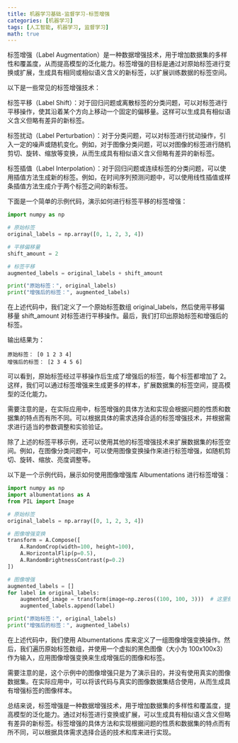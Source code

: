 ```yaml
---
title: 机器学习基础-监督学习-标签增强
categories: [机器学习]
tags: [人工智能, 机器学习, 监督学习]
math: true
---
```


标签增强（Label Augmentation）是一种数据增强技术，用于增加数据集的多样性和覆盖度，从而提高模型的泛化能力。标签增强的目标是通过对原始标签进行变换或扩展，生成具有相同或相似语义含义的新标签，以扩展训练数据的标签空间。

以下是一些常见的标签增强技术：

标签平移（Label Shift）：对于回归问题或离散标签的分类问题，可以对标签进行平移操作，使其沿着某个方向上移动一个固定的偏移量。这样可以生成具有相似语义含义但略有差异的新标签。

标签扰动（Label Perturbation）：对于分类问题，可以对标签进行扰动操作，引入一定的噪声或随机变化。例如，对于图像分类问题，可以对图像的标签进行随机剪切、旋转、缩放等变换，从而生成具有相似语义含义但略有差异的新标签。

标签插值（Label Interpolation）：对于回归问题或连续标签的分类问题，可以使用插值方法生成新的标签。例如，在时间序列预测问题中，可以使用线性插值或样条插值方法生成介于两个标签之间的新标签。

下面是一个简单的示例代码，演示如何进行标签平移的标签增强：

```python
import numpy as np

# 原始标签
original_labels = np.array([0, 1, 2, 3, 4])

# 平移偏移量
shift_amount = 2

# 标签平移
augmented_labels = original_labels + shift_amount

print("原始标签：", original_labels)
print("增强后的标签：", augmented_labels)
```

在上述代码中，我们定义了一个原始标签数组 original_labels，然后使用平移偏移量 shift_amount 对标签进行平移操作。最后，我们打印出原始标签和增强后的标签。

输出结果为：

```
原始标签： [0 1 2 3 4]
增强后的标签： [2 3 4 5 6]
```

可以看到，原始标签经过平移操作后生成了增强后的标签，每个标签都增加了 2。这样，我们可以通过标签增强来生成更多的样本，扩展数据集的标签空间，提高模型的泛化能力。

需要注意的是，在实际应用中，标签增强的具体方法和实现会根据问题的性质和数据集的特点而有所不同。可以根据具体的需求选择合适的标签增强技术，并根据需求进行适当的参数调整和实验验证。

除了上述的标签平移示例，还可以使用其他的标签增强技术来扩展数据集的标签空间。例如，在图像分类问题中，可以使用图像变换操作来进行标签增强，如随机剪切、旋转、缩放、亮度调整等。

以下是一个示例代码，展示如何使用图像增强库 Albumentations 进行标签增强：

```python
import numpy as np
import albumentations as A
from PIL import Image

# 原始标签
original_labels = np.array([0, 1, 2, 3, 4])

# 图像增强变换
transform = A.Compose([
    A.RandomCrop(width=100, height=100),
    A.HorizontalFlip(p=0.5),
    A.RandomBrightnessContrast(p=0.2)
])

# 图像增强
augmented_labels = []
for label in original_labels:
    augmented_image = transform(image=np.zeros((100, 100, 3)))  # 这里假设输入图像是100x100x3的黑色图像
    augmented_labels.append(label)

print("原始标签：", original_labels)
print("增强后的标签：", augmented_labels)
```

在上述代码中，我们使用 Albumentations 库来定义了一组图像增强变换操作。然后，我们遍历原始标签数组，并使用一个虚拟的黑色图像（大小为 100x100x3）作为输入，应用图像增强变换来生成增强后的图像和标签。

需要注意的是，这个示例中的图像增强只是为了演示目的，并没有使用真实的图像数据集。在实际应用中，可以将该代码与真实的图像数据集结合使用，从而生成具有增强标签的图像样本。

总结来说，标签增强是一种数据增强技术，用于增加数据集的多样性和覆盖度，提高模型的泛化能力。通过对标签进行变换或扩展，可以生成具有相似语义含义但略有差异的新标签。标签增强的具体方法和实现根据问题的性质和数据集的特点而有所不同，可以根据具体需求选择合适的技术和库来进行实现。
